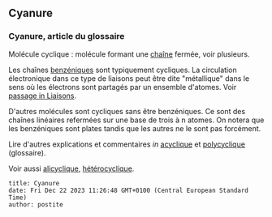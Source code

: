 ## Cyanure
### Cyanure, article du glossaire
 Molécule cyclique : molécule formant une [chaîne](chaine.html) fermée, voir plusieurs.

Les chaînes [benzéniques](benzene.html) sont typiquement cycliques. La circulation électronique dans ce type de liaisons peut être dite "métallique" dans le sens où les électrons sont partagés par un ensemble d'atomes. Voir [passage in Liaisons](liaisons.html#metalliques).

D'autres molécules sont cycliques sans être benzéniques. Ce sont des chaînes linéaires refermées sur une base de trois à n atomes. On notera que les benzéniques sont plates tandis que les autres ne le sont pas forcément.

Lire d'autres explications et commentaires _in_ [acyclique](acyclique.html) et [polycyclique](polycyclique.html) (glossaire).

Voir aussi [alicyclique](alicyclique.html), [hétérocyclique](heterocycle.html).


```
title: Cyanure
date: Fri Dec 22 2023 11:26:48 GMT+0100 (Central European Standard Time)
author: postite
```
